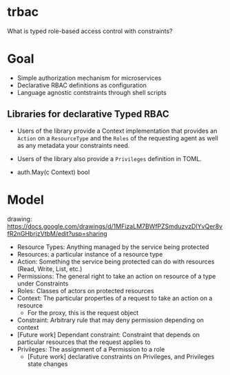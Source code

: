 # trbac
What is typed role-based access control with constraints?

# Goal

* Simple authorization mechanism for microservices
* Declarative RBAC definitions as configuration
* Language agnostic contstraints through shell scripts

## Libraries for declarative Typed RBAC

* Users of the library provide a Context implementation that provides an
  `Action` on a `ResourceType` and the `Roles` of the requesting agent as well
  as any metadata your constraints need.

* Users of the library also provide a `Privileges` definition in TOML.

* auth.May(c Context) bool

# Model

drawing: https://docs.google.com/drawings/d/1MFizaLM7BWfPZSmduzvzDIYvQer8vfR2nGHbrjzVtbM/edit?usp=sharing

* Resource Types: Anything managed by the service being protected
* Resources: a particular instance of a resource type
* Action: Something the service being protected can do with resources (Read,
  Write, List, etc.)
* Permissions: The general right to take an action on resource of a type under
  Constraints
* Roles: Classes of actors on protected resources
* Context: The particular properties of a request to take an action on a
  resource
  * For the proxy, this is the request object
* Constraint: Arbitrary rule that may deny permission depending on context
* [Future work] Dependant constraint: Constraint that depends on particular
  resources that the request applies to
* Privileges: The assignment of a Permission to a role
  * [Future work] declarative constraints on Privileges, and Privileges state
    changes
